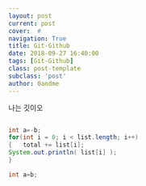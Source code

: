 ```yaml
---
layout: post
current: post
cover:  #
navigation: True
title: Git-Github
date: 2018-09-27 16:40:00
tags: [Git-Github]
class: post-template
subclass: 'post'
author: 0andme
---
```



나는 깃이오

~~~java

int a=-b;
for(int i = 0; i < list.length; i++)
{	total += list[i];
System.out.println( list[i] );
}

~~~

~~~c++
int a=b;
~~~
